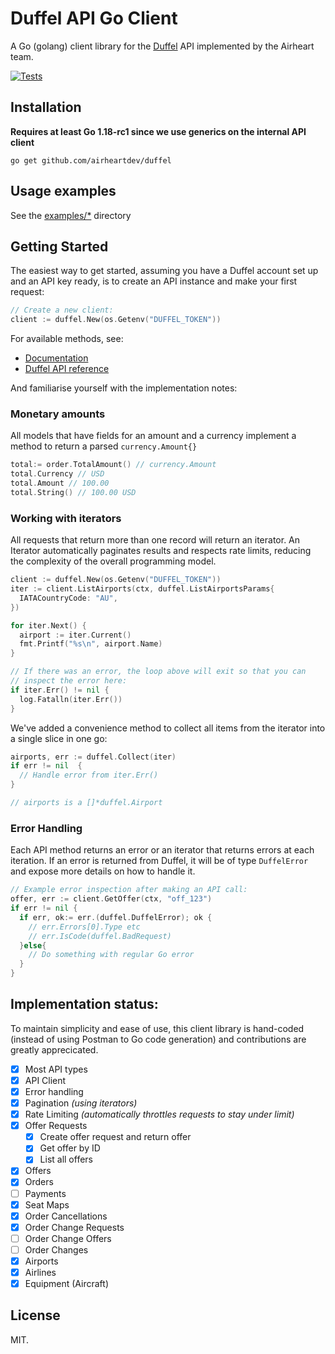 # Duffel API Go Client

A Go (golang) client library for the [Duffel](https://duffel.com) API implemented by the Airheart team.

[![Tests](https://github.com/airheartdev/duffel/actions/workflows/ci.yaml/badge.svg)](https://github.com/airheartdev/duffel/actions/workflows/ci.yaml)

## Installation

**Requires at least Go 1.18-rc1 since we use generics on the internal API client**

```shell
go get github.com/airheartdev/duffel
```

## Usage examples

See the [examples/\*](/examples/) directory

## Getting Started

The easiest way to get started, assuming you have a Duffel account set up and an API key ready, is to create an API instance and make your first request:

```go
// Create a new client:
client := duffel.New(os.Getenv("DUFFEL_TOKEN"))
```

For available methods, see:

- [Documentation](https://pkg.go.dev/github.com/airheartdev/duffel#section-documentation)
- [Duffel API reference](https://duffel.com/docs/api/overview/welcome)

And familiarise yourself with the implementation notes:

### Monetary amounts

All models that have fields for an amount and a currency implement a method to return a parsed `currency.Amount{}`

```go
total:= order.TotalAmount() // currency.Amount
total.Currency // USD
total.Amount // 100.00
total.String() // 100.00 USD
```

### Working with iterators

All requests that return more than one record will return an iterator. An Iterator automatically paginates results and respects rate limits, reducing the complexity of the overall programming model.

```go
client := duffel.New(os.Getenv("DUFFEL_TOKEN"))
iter := client.ListAirports(ctx, duffel.ListAirportsParams{
  IATACountryCode: "AU",
})

for iter.Next() {
  airport := iter.Current()
  fmt.Printf("%s\n", airport.Name)
}

// If there was an error, the loop above will exit so that you can
// inspect the error here:
if iter.Err() != nil {
  log.Fatalln(iter.Err())
}
```

We've added a convenience method to collect all items from the iterator into a single slice in one go:

```go
airports, err := duffel.Collect(iter)
if err != nil  {
  // Handle error from iter.Err()
}

// airports is a []*duffel.Airport
```

### Error Handling

Each API method returns an error or an iterator that returns errors at each iteration. If an error is returned from Duffel, it will be of type `DuffelError` and expose more details on how to handle it.

```go
// Example error inspection after making an API call:
offer, err := client.GetOffer(ctx, "off_123")
if err != nil {
  if err, ok:= err.(duffel.DuffelError); ok {
    // err.Errors[0].Type etc
    // err.IsCode(duffel.BadRequest)
  }else{
    // Do something with regular Go error
  }
}
```

## Implementation status:

To maintain simplicity and ease of use, this client library is hand-coded (instead of using Postman to Go code generation) and contributions are greatly apprecicated.

- [x] Most API types
- [x] API Client
- [x] Error handling
- [x] Pagination _(using iterators)_
- [x] Rate Limiting _(automatically throttles requests to stay under limit)_
- [x] Offer Requests
  - [x] Create offer request and return offer
  - [x] Get offer by ID
  - [x] List all offers
- [x] Offers
- [x] Orders
- [ ] Payments
- [x] Seat Maps
- [x] Order Cancellations
- [x] Order Change Requests
- [ ] Order Change Offers
- [ ] Order Changes
- [x] Airports
- [x] Airlines
- [x] Equipment (Aircraft)

## License

MIT.
